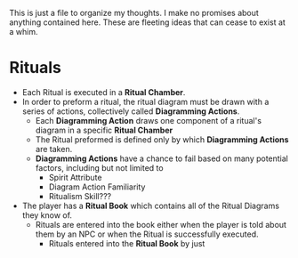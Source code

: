 This is just a file to organize my thoughts.
I make no promises about anything contained here.
These are fleeting ideas that can cease to exist at a whim.

# Rituals
- Each Ritual is executed in a **Ritual Chamber**. 
- In order to preform a ritual, the ritual diagram must be drawn with a series of actions, collectively called **Diagramming Actions**. 
  - Each **Diagramming Action** draws one component of a ritual's diagram in a specific **Ritual Chamber**
  - The Ritual preformed is defined only by which **Diagramming Actions** are taken.
  - **Diagramming Actions** have a chance to fail based on many potential factors, including but not limited to
    - Spirit Attribute
    - Diagram Action Familiarity
    - Ritualism Skill???
- The player has a **Ritual Book** which contains all of the Ritual Diagrams they know of.
  - Rituals are entered into the book either when the player is told about them by an NPC or when the Ritual is successfully executed.
    - Rituals entered into the **Ritual Book** by just